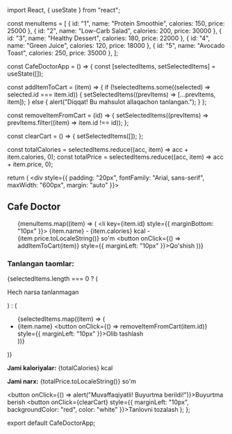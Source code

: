 import React, { useState } from "react";

const menuItems = [
  { id: "1", name: "Protein Smoothie", calories: 150, price: 25000 },
  { id: "2", name: "Low-Carb Salad", calories: 200, price: 30000 },
  { id: "3", name: "Healthy Dessert", calories: 180, price: 22000 },
  { id: "4", name: "Green Juice", calories: 120, price: 18000 },
  { id: "5", name: "Avocado Toast", calories: 250, price: 35000 },
];

const CafeDoctorApp = () => {
  const [selectedItems, setSelectedItems] = useState([]);

  const addItemToCart = (item) => {
    if (!selectedItems.some((selected) => selected.id === item.id)) {
      setSelectedItems((prevItems) => [...prevItems, item]);
    } else {
      alert("Diqqat! Bu mahsulot allaqachon tanlangan.");
    }
  };

  const removeItemFromCart = (id) => {
    setSelectedItems((prevItems) => prevItems.filter((item) => item.id !== id));
  };

  const clearCart = () => {
    setSelectedItems([]);
  };

  const totalCalories = selectedItems.reduce((acc, item) => acc + item.calories, 0);
  const totalPrice = selectedItems.reduce((acc, item) => acc + item.price, 0);

  return (
    <div style={{ padding: "20px", fontFamily: "Arial, sans-serif", maxWidth: "600px", margin: "auto" }}>
      <h2>Cafe Doctor</h2>
      <ul>
        {menuItems.map((item) => (
          <li key={item.id} style={{ marginBottom: "10px" }}>
            {item.name} - {item.calories} kcal - {item.price.toLocaleString()} so'm
            <button onClick={() => addItemToCart(item)} style={{ marginLeft: "10px" }}>Qo'shish</button>
          </li>
        ))}
      </ul>
      <h3>Tanlangan taomlar:</h3>
      {selectedItems.length === 0 ? (
        <p>Hech narsa tanlanmagan</p>
      ) : (
        <ul>
          {selectedItems.map((item) => (
            <li key={item.id}>
              {item.name}
              <button onClick={() => removeItemFromCart(item.id)} style={{ marginLeft: "10px" }}>Olib tashlash</button>
            </li>
          ))}
        </ul>
      )}
      <p><strong>Jami kaloriyalar:</strong> {totalCalories} kcal</p>
      <p><strong>Jami narx:</strong> {totalPrice.toLocaleString()} so'm</p>
      <button onClick={() => alert("Muvaffaqiyatli! Buyurtma berildi!")}>Buyurtma berish</button>
      <button onClick={clearCart} style={{ marginLeft: "10px", backgroundColor: "red", color: "white" }}>Tanlovni tozalash</button>
    </div>
  );
};

export default CafeDoctorApp;
